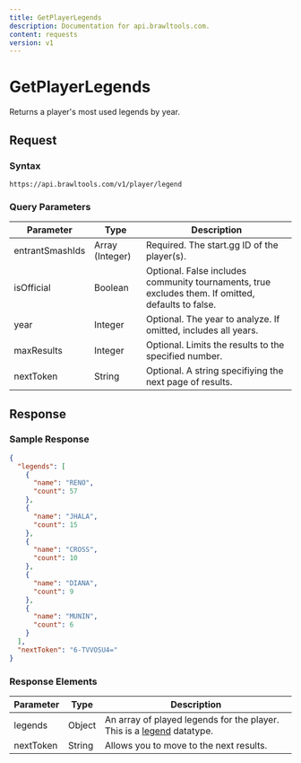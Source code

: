 ```yaml
---
title: GetPlayerLegends
description: Documentation for api.brawltools.com.
content: requests
version: v1
---
```


# GetPlayerLegends

Returns a player's most used legends by year.

## Request

### Syntax

`https://api.brawltools.com/v1/player/legend`

### Query Parameters

| Parameter       | Type            | Description                                                                                        |
| --------------- | --------------- | -------------------------------------------------------------------------------------------------- |
| entrantSmashIds | Array (Integer) | Required. The start.gg ID of the player(s).                                                        |
| isOfficial      | Boolean         | Optional. False includes community tournaments, true excludes them. If omitted, defaults to false. |
| year            | Integer         | Optional. The year to analyze. If omitted, includes all years.                                     |
| maxResults      | Integer         | Optional. Limits the results to the specified number.                                              |
| nextToken       | String          | Optional. A string specifiying the next page of results.                                           |

## Response

### Sample Response

```json
{
  "legends": [
    {
      "name": "RENO",
      "count": 57
    },
    {
      "name": "JHALA",
      "count": 15
    },
    {
      "name": "CROSS",
      "count": 10
    },
    {
      "name": "DIANA",
      "count": 9
    },
    {
      "name": "MUNIN",
      "count": 6
    }
  ],
  "nextToken": "6-TVVOSU4="
}
```

### Response Elements

| Parameter | Type   | Description                                                                                                |
| --------- | ------ | ---------------------------------------------------------------------------------------------------------- |
| legends   | Object | An array of played legends for the player. This is a <a href="../../datatypes/legend">legend</a> datatype. |
| nextToken | String | Allows you to move to the next results.                                                                    |

